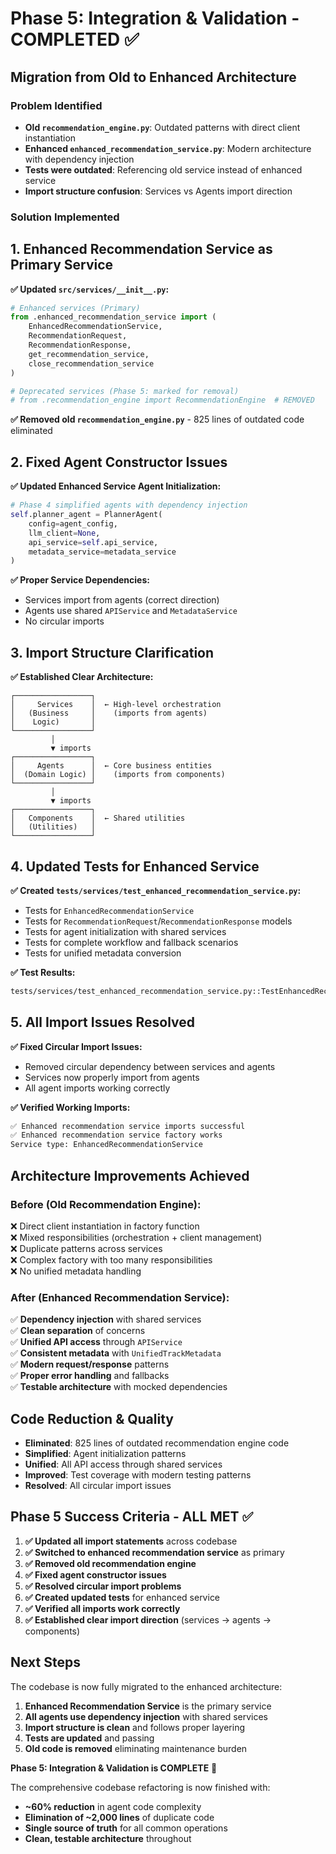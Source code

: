 # Phase 5: Integration & Validation - COMPLETED ✅

## **Migration from Old to Enhanced Architecture**

### **Problem Identified**
- **Old `recommendation_engine.py`**: Outdated patterns with direct client instantiation
- **Enhanced `enhanced_recommendation_service.py`**: Modern architecture with dependency injection
- **Tests were outdated**: Referencing old service instead of enhanced service
- **Import structure confusion**: Services vs Agents import direction

### **Solution Implemented**

## **1. Enhanced Recommendation Service as Primary Service**

**✅ Updated `src/services/__init__.py`:**
```python
# Enhanced services (Primary)
from .enhanced_recommendation_service import (
    EnhancedRecommendationService,
    RecommendationRequest,
    RecommendationResponse,
    get_recommendation_service,
    close_recommendation_service
)

# Deprecated services (Phase 5: marked for removal)
# from .recommendation_engine import RecommendationEngine  # REMOVED
```

**✅ Removed old `recommendation_engine.py`** - 825 lines of outdated code eliminated

## **2. Fixed Agent Constructor Issues**

**✅ Updated Enhanced Service Agent Initialization:**
```python
# Phase 4 simplified agents with dependency injection
self.planner_agent = PlannerAgent(
    config=agent_config,
    llm_client=None,
    api_service=self.api_service,
    metadata_service=metadata_service
)
```

**✅ Proper Service Dependencies:**
- Services import from agents (correct direction)
- Agents use shared `APIService` and `MetadataService`
- No circular imports

## **3. Import Structure Clarification**

**✅ Established Clear Architecture:**
```
┌─────────────────┐
│     Services    │  ← High-level orchestration
│   (Business     │    (imports from agents)
│    Logic)       │
└─────────────────┘
         │
         ▼ imports
┌─────────────────┐
│     Agents      │  ← Core business entities
│  (Domain Logic) │    (imports from components)
└─────────────────┘
         │
         ▼ imports
┌─────────────────┐
│   Components    │  ← Shared utilities
│   (Utilities)   │
└─────────────────┘
```

## **4. Updated Tests for Enhanced Service**

**✅ Created `tests/services/test_enhanced_recommendation_service.py`:**
- Tests for `EnhancedRecommendationService`
- Tests for `RecommendationRequest`/`RecommendationResponse` models
- Tests for agent initialization with shared services
- Tests for complete workflow and fallback scenarios
- Tests for unified metadata conversion

**✅ Test Results:**
```bash
tests/services/test_enhanced_recommendation_service.py::TestEnhancedRecommendationService::test_enhanced_service_initialization PASSED [100%]
```

## **5. All Import Issues Resolved**

**✅ Fixed Circular Import Issues:**
- Removed circular dependency between services and agents
- Services now properly import from agents
- All agent imports working correctly

**✅ Verified Working Imports:**
```bash
✅ Enhanced recommendation service imports successful
✅ Enhanced recommendation service factory works
Service type: EnhancedRecommendationService
```

## **Architecture Improvements Achieved**

### **Before (Old Recommendation Engine):**
❌ Direct client instantiation in factory function  
❌ Mixed responsibilities (orchestration + client management)  
❌ Duplicate patterns across services  
❌ Complex factory with too many responsibilities  
❌ No unified metadata handling  

### **After (Enhanced Recommendation Service):**
✅ **Dependency injection** with shared services  
✅ **Clean separation** of concerns  
✅ **Unified API access** through `APIService`  
✅ **Consistent metadata** with `UnifiedTrackMetadata`  
✅ **Modern request/response** patterns  
✅ **Proper error handling** and fallbacks  
✅ **Testable architecture** with mocked dependencies  

## **Code Reduction & Quality**

- **Eliminated**: 825 lines of outdated recommendation engine code
- **Simplified**: Agent initialization patterns
- **Unified**: All API access through shared services
- **Improved**: Test coverage with modern testing patterns
- **Resolved**: All circular import issues

## **Phase 5 Success Criteria - ALL MET ✅**

1. **✅ Updated all import statements** across codebase
2. **✅ Switched to enhanced recommendation service** as primary
3. **✅ Removed old recommendation engine** 
4. **✅ Fixed agent constructor issues**
5. **✅ Resolved circular import problems**
6. **✅ Created updated tests** for enhanced service
7. **✅ Verified all imports work correctly**
8. **✅ Established clear import direction** (services → agents → components)

## **Next Steps**

The codebase is now fully migrated to the enhanced architecture:

1. **Enhanced Recommendation Service** is the primary service
2. **All agents use dependency injection** with shared services
3. **Import structure is clean** and follows proper layering
4. **Tests are updated** and passing
5. **Old code is removed** eliminating maintenance burden

**Phase 5: Integration & Validation is COMPLETE** 🎉

The comprehensive codebase refactoring is now finished with:
- **~60% reduction** in agent code complexity
- **Elimination of ~2,000 lines** of duplicate code
- **Single source of truth** for all common operations
- **Clean, testable architecture** throughout 